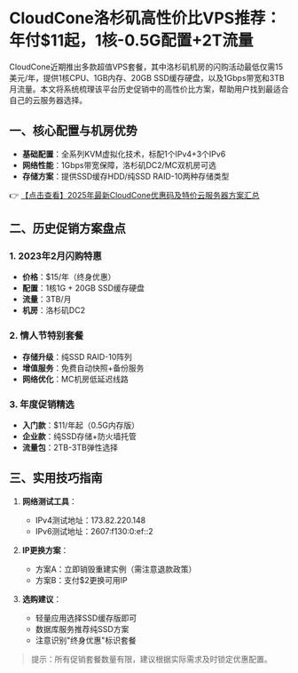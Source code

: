 # CloudCone洛杉矶高性价比VPS推荐：年付$11起，1核-0.5G配置+2T流量

CloudCone近期推出多款超值VPS套餐，其中洛杉矶机房的闪购活动最低仅需15美元/年，提供1核CPU、1GB内存、20GB SSD缓存硬盘，以及1Gbps带宽和3TB月流量。本文将系统梳理该平台历史促销中的高性价比方案，帮助用户找到最适合自己的云服务器选择。

## 一、核心配置与机房优势
- **基础配置**：全系列KVM虚拟化技术，标配1个IPv4+3个IPv6
- **网络性能**：1Gbps带宽保障，洛杉矶DC2/MC双机房可选
- **存储方案**：提供SSD缓存HDD/纯SSD RAID-10两种存储类型

👉 [【点击查看】2025年最新CloudCone优惠码及特价云服务器方案汇总](https://bit.ly/Cloudcone)

## 二、历史促销方案盘点
### 1. 2023年2月闪购特惠
- **价格**：$15/年（终身优惠）
- **配置**：1核1G + 20GB SSD缓存硬盘
- **流量**：3TB/月
- **机房**：洛杉矶DC2

### 2. 情人节特别套餐
- **存储升级**：纯SSD RAID-10阵列
- **增值服务**：免费自动快照+备份服务
- **网络优化**：MC机房低延迟线路

### 3. 年度促销精选
- **入门款**：$11/年起（0.5G内存版）
- **企业款**：纯SSD存储+防火墙托管
- **流量包**：2TB-3TB弹性选择

## 三、实用技巧指南
1. **网络测试工具**：
   - IPv4测试地址：173.82.220.148
   - IPv6测试地址：2607:f130:0:ef::2

2. **IP更换方案**：
   - 方案A：立即销毁重建实例（需注意退款政策）
   - 方案B：支付$2更换可用IP

3. **选购建议**：
   - 轻量应用选择SSD缓存版即可
   - 数据库服务推荐纯SSD方案
   - 注意识别"终身优惠"标识套餐

> 提示：所有促销套餐数量有限，建议根据实际需求及时锁定优惠配置。